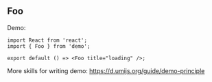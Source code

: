 
## Foo

Demo:

```tsx
import React from 'react';
import { Foo } from 'demo';

export default () => <Foo title="loading" />;
```

More skills for writing demo: https://d.umijs.org/guide/demo-principle
